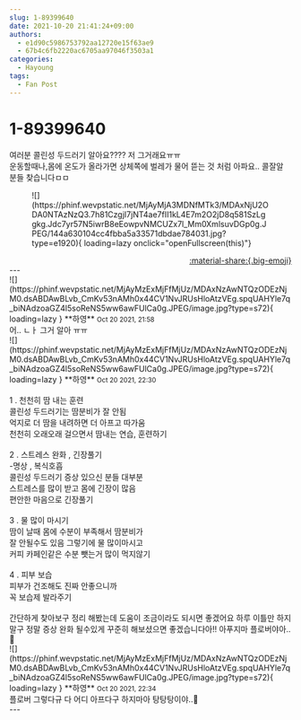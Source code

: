 ```yaml
---
slug: 1-89399640
date: 2021-10-20 21:41:24+09:00
authors:
  - e1d90c5986753792aa12720e15f63ae9
  - 67b4c6fb2220ac6705aa97046f3503a1
categories:
  - Hayoung
tags:
  - Fan Post
---
```


# 1-89399640

<div class="post-container" markdown="1">
<div class="content-container md-sidebar__scrollwrap" markdown="1">

여러분 콜린성 두드러기 알아요???? 저 그거래요ㅠㅠ <br>운동할때나,몸에 온도가 올라가면 상체쪽에 벌레가 물어 뜯는 것 처럼 아파요.. 콜잘알 분들 찾습니다ㅁㅁ
<figure markdown="1">
![](https://phinf.wevpstatic.net/MjAyMjA3MDNfMTk3/MDAxNjU2ODA0NTAzNzQ3.7h81CzgjI7jNT4ae7fII1kL4E7m2O2jD8q581SzLggkg.Jdc7yr57N5iwrB8eEowpvNMCUZx7l_Mm0XmlsuvDGp0g.JPEG/144a630104cc4fbba5a33571dbdae784031.jpg?type=e1920){ loading=lazy onclick="openFullscreen(this)"}
</figure>


</div>
</div>

<div style="text-align: right;" markdown="1">
<a href="https://weverse.io/fromis9/fanpost/1-89399640" style="text-align: right;">:material-share:{.big-emoji}</a>
</div>
---

<div class="comments-container md-sidebar__scrollwrap" markdown="1">
<div class="comment" markdown="1">
<div class='id-container' markdown="1">
![](https://phinf.wevpstatic.net/MjAyMzExMjFfMjUz/MDAxNzAwNTQzODEzNjM0.dsABDAwBLvb_CmKv53nAMh0x44CV1NvJRUsHloAtzVEg.spqUAHYle7q_biNAdzoaGZ4l5soReNS5ww6awFUlCa0g.JPEG/image.jpg?type=s72){ loading=lazy }
**<span class="artist">하영</span>** <small>Oct 20 2021, 21:58</small><br>
</div>
<div class='comment-body' markdown="1">
어.. ㄴㅏ 그거 알아 ㅠㅠ
</div>
</div>
<div class="comment" markdown="1">
<div class='id-container' markdown="1">
![](https://phinf.wevpstatic.net/MjAyMzExMjFfMjUz/MDAxNzAwNTQzODEzNjM0.dsABDAwBLvb_CmKv53nAMh0x44CV1NvJRUsHloAtzVEg.spqUAHYle7q_biNAdzoaGZ4l5soReNS5ww6awFUlCa0g.JPEG/image.jpg?type=s72){ loading=lazy }
**<span class="artist">하영</span>** <small>Oct 20 2021, 22:30</small><br>
</div>
<div class='comment-body' markdown="1">
<br>1 . 천천히 땀 내는 훈련<br>콜린성 두드러기는 땀분비가 잘 안됨<br>억지로 더 땀을 내려하면 더 아프고 따가움<br>천천히 오래오래 걸으면서 땀내는 연습, 훈련하기<br><br>2 . 스트레스 완화 , 긴장풀기<br>-명상 , 복식호흡<br>콜린성 두드러기 증상 있으신 분들 대부분<br>스트레스를 많이 받고 몸에 긴장이 많음<br>편안한 마음으로 긴장풀기<br><br>3 . 물 많이 마시기<br>땀이 날때 몸에 수분이 부족해서 땀분비가<br>잘 안될수도 있음 그렇기에 물 많이마시고<br>커피 카페인같은 수분 뺏는거 많이 먹지않기<br><br>4 . 피부 보습<br>피부가 건조해도 진짜 안좋으니까<br>꼭 보습제 발라주기<br><br>간단하게 찾아보구 정리 해봤는데 도움이 조금이라도 되시면 좋겠어요 하루 이틀만 하지말구 정말 증상 완화 될수있게 꾸준히 해보셨으면 좋겠습니다아!! 아푸지마 플로버야아..🥺
</div>
</div>
<div class="comment" markdown="1">
<div class='id-container' markdown="1">
![](https://phinf.wevpstatic.net/MjAyMzExMjFfMjUz/MDAxNzAwNTQzODEzNjM0.dsABDAwBLvb_CmKv53nAMh0x44CV1NvJRUsHloAtzVEg.spqUAHYle7q_biNAdzoaGZ4l5soReNS5ww6awFUlCa0g.JPEG/image.jpg?type=s72){ loading=lazy }
**<span class="artist">하영</span>** <small>Oct 20 2021, 22:34</small><br>
</div>
<div class='comment-body' markdown="1">
플로버 그렇다규 다 어디 아프다구 하지마아 탕탕탕이야..🔫
</div>
</div>
</div>
---
